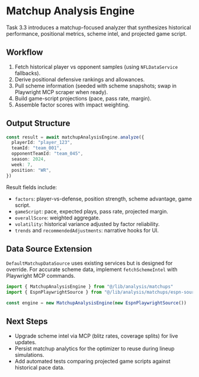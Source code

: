 # Matchup Analysis Engine

Task 3.3 introduces a matchup-focused analyzer that synthesizes historical performance, positional metrics, scheme intel, and projected game script.

## Workflow

1. Fetch historical player vs opponent samples (using `NFLDataService` fallbacks).
2. Derive positional defensive rankings and allowances.
3. Pull scheme information (seeded with scheme snapshots; swap in Playwright MCP scraper when ready).
4. Build game-script projections (pace, pass rate, margin).
5. Assemble factor scores with impact weighting.

## Output Structure

```ts
const result = await matchupAnalysisEngine.analyze({
  playerId: "player_123",
  teamId: "team_001",
  opponentTeamId: "team_045",
  season: 2024,
  week: 7,
  position: "WR",
})
```

Result fields include:
- `factors`: player-vs-defense, position strength, scheme advantage, game script.
- `gameScript`: pace, expected plays, pass rate, projected margin.
- `overallScore`: weighted aggregate.
- `volatility`: historical variance adjusted by factor reliability.
- `trends` and `recommendedAdjustments`: narrative hooks for UI.

## Data Source Extension

`DefaultMatchupDataSource` uses existing services but is designed for override. For accurate scheme data, implement `fetchSchemeIntel` with Playwright MCP commands.

```ts
import { MatchupAnalysisEngine } from "@/lib/analysis/matchups"
import { EspnPlaywrightSource } from "@/lib/analysis/matchups/espn-source"

const engine = new MatchupAnalysisEngine(new EspnPlaywrightSource())
```

## Next Steps

- Upgrade scheme intel via MCP (blitz rates, coverage splits) for live updates.
- Persist matchup analytics for the optimizer to reuse during lineup simulations.
- Add automated tests comparing projected game scripts against historical pace data.
